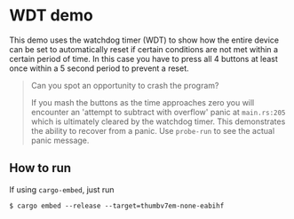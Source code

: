 # WDT demo

This demo uses the watchdog timer (WDT) to show how the entire device can be set to automatically reset if certain conditions are not met within a certain period of time. In this case you have to press all 4 buttons at least once within a 5 second period to prevent a reset. 

> Can you spot an opportunity to crash the program? 
> 
> If you mash the buttons as the time approaches zero you will encounter an 'attempt to subtract with overflow' panic at `main.rs:205` which is ultimately cleared by the watchdog timer. This demonstrates the ability to recover from a panic. Use `probe-run` to see the actual panic message.

## How to run 

If using `cargo-embed`, just run

```console
$ cargo embed --release --target=thumbv7em-none-eabihf
```
